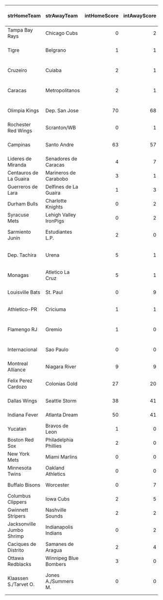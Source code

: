| strHomeTeam               | strAwayTeam            |   intHomeScore |   intAwayScore | strStatus     | strCountry        | strLeague                       | strSport          | Rating   | TV Listing Link                                                                                                 |
|:--------------------------|:-----------------------|---------------:|---------------:|:--------------|:------------------|:--------------------------------|:------------------|:---------|:----------------------------------------------------------------------------------------------------------------|
| Tampa Bay Rays            | Chicago Cubs           |              0 |              2 | 5th Inning    | USA               | MLB                             | baseball          | 75       | <a href="https://www.mlb.com/schedule">MLB Schedule</a>                                                         |
| Tigre                     | Belgrano               |              1 |              1 | 90            | ARGENTINA         | Liga Profesional                | football          | 58       | <a href="https://www.livesoccertv.com/schedules/">Live Soccer TV</a>                                            |
| Cruzeiro                  | Cuiaba                 |              2 |              1 | 89            | BRAZIL            | Serie A                         | football          | 53       | <a href="https://www.livesoccertv.com/schedules/">Live Soccer TV</a>                                            |
| Caracas                   | Metropolitanos         |              2 |              1 | 90            | VENEZUELA         | Copa Venezuela                  | football          | 42       | <a href="https://www.livesoccertv.com/schedules/">Live Soccer TV</a>                                            |
| Olimpia Kings             | Dep. San Jose          |             70 |             68 | 4th Quarter 5 | PARAGUAY          | LNB - Apertura - Winners        | basketball        | 41       | -                                                                                                               |
| Rochester Red Wings       | Scranton/WB            |              0 |              1 | 5th Inning    | USA               | IL - First stage                | baseball          | 39       | <a href="http://milb.tv/">MiLB.TV</a>                                                                           |
| Campinas                  | Santo Andre            |             63 |             57 | 3rd Quarter 9 | BRAZIL            | LBF Women - Play Offs           | basketball        | 35       | <a href="https://www.youtube.com/@LiveBasketballBR/streams">YouTube</a>                                         |
| Lideres de Miranda        | Senadores de Caracas   |              4 |              7 | 6th Inning    | VENEZUELA         | LMBP                            | baseball          | 34       | <a href="https://www.youtube.com/@LMBPVE/streams">YouTube</a>                                                   |
| Centauros de La Guaira    | Marineros de Carabobo  |              3 |              1 | 6th Inning    | VENEZUELA         | LMBP                            | baseball          | 29       | <a href="https://www.youtube.com/@LMBPVE/streams">YouTube</a>                                                   |
| Guerreros de Lara         | Delfines de La Guaira  |              1 |              3 | 6th Inning    | VENEZUELA         | LMBP                            | baseball          | 29       | <a href="https://www.youtube.com/@LMBPVE/streams">YouTube</a>                                                   |
| Durham Bulls              | Charlotte Knights      |              0 |              2 | 5th Inning    | USA               | IL - First stage                | baseball          | 27       | <a href="http://milb.tv/">MiLB.TV</a>                                                                           |
| Syracuse Mets             | Lehigh Valley IronPigs |              0 |              2 | 5th Inning    | USA               | IL - First stage                | baseball          | 27       | <a href="http://milb.tv/">MiLB.TV</a>                                                                           |
| Sarmiento Junin           | Estudiantes L.P.       |              2 |              0 | 83            | ARGENTINA         | Liga Profesional                | football          | 25       | <a href="https://www.livesoccertv.com/schedules/">Live Soccer TV</a>                                            |
| Dep. Tachira              | Urena                  |              5 |              1 | 89            | VENEZUELA         | Copa Venezuela                  | football          | 16       | <a href="https://www.livesoccertv.com/schedules/">Live Soccer TV</a>                                            |
| Monagas                   | Atletico La Cruz       |              5 |              1 | 87            | VENEZUELA         | Copa Venezuela                  | football          | 13       | <a href="https://www.livesoccertv.com/schedules/">Live Soccer TV</a>                                            |
| Louisville Bats           | St. Paul               |              0 |              9 | 5th Inning    | USA               | IL - First stage                | baseball          | -11      | <a href="http://milb.tv/">MiLB.TV</a>                                                                           |
| Athletico-PR              | Criciuma               |              1 |              1 | 45+2          | BRAZIL            | Serie A                         | football          |          | <a href="https://www.livesoccertv.com/schedules/">Live Soccer TV</a>                                            |
| Flamengo RJ               | Gremio                 |              1 |              0 | 45+3          | BRAZIL            | Serie A                         | football          |          | <a href="https://www.livesoccertv.com/schedules/">Live Soccer TV</a>                                            |
| Internacional             | Sao Paulo              |              0 |              0 | 44            | BRAZIL            | Serie A                         | football          |          | <a href="https://www.livesoccertv.com/schedules/">Live Soccer TV</a>                                            |
| Montreal Alliance         | Niagara River          |              9 |              9 | 1st Quarter 6 | CANADA            | CEBL                            | basketball        |          | <a href="https://plus.cebl.ca/">CEBL+</a>                                                                       |
| Felix Perez Cardozo       | Colonias Gold          |             27 |             20 | 1st Quarter 9 | PARAGUAY          | LNB - Apertura - Winners        | basketball        |          | -                                                                                                               |
| Dallas Wings              | Seattle Storm          |             38 |             41 | 2nd Quarter 9 | USA               | WNBA                            | basketball        |          | <a href="https://www.wnba.com/schedule?season=2024&month=all">WNBA Schedule</a>                                 |
| Indiana Fever             | Atlanta Dream          |             50 |             41 | 2nd Quarter 9 | USA               | WNBA                            | basketball        |          | <a href="https://www.wnba.com/schedule?season=2024&month=all">WNBA Schedule</a>                                 |
| Yucatan                   | Bravos de Leon         |              1 |              0 | 2nd Inning    | MEXICO            | LMB                             | baseball          |          | <a href="https://www.youtube.com/results?search_query=liga+mexicana+de+beisbol&sp=EgJAAQ%253D%253D">YouTube</a> |
| Boston Red Sox            | Philadelphia Phillies  |              2 |              0 | 2nd Inning    | USA               | MLB                             | baseball          |          | <a href="https://www.mlb.com/schedule">MLB Schedule</a>                                                         |
| New York Mets             | Miami Marlins          |              0 |              0 | 3rd Inning    | USA               | MLB                             | baseball          |          | <a href="https://www.mlb.com/schedule">MLB Schedule</a>                                                         |
| Minnesota Twins           | Oakland Athletics      |              0 |              0 | 1st Inning    | USA               | MLB                             | baseball          |          | <a href="https://www.mlb.com/schedule">MLB Schedule</a>                                                         |
| Buffalo Bisons            | Worcester              |              0 |              7 | 4th Inning    | USA               | IL - First stage                | baseball          |          | <a href="http://milb.tv/">MiLB.TV</a>                                                                           |
| Columbus Clippers         | Iowa Cubs              |              2 |              5 | 2nd Inning    | USA               | IL - First stage                | baseball          |          | <a href="http://milb.tv/">MiLB.TV</a>                                                                           |
| Gwinnett Stripers         | Nashville Sounds       |              2 |              2 | 2nd Inning    | USA               | IL - First stage                | baseball          |          | <a href="http://milb.tv/">MiLB.TV</a>                                                                           |
| Jacksonville Jumbo Shrimp | Indianapolis Indians   |              0 |              2 | 3rd Inning    | USA               | IL - First stage                | baseball          |          | <a href="http://milb.tv/">MiLB.TV</a>                                                                           |
| Caciques de Distrito      | Samanes de Aragua      |              2 |              4 | 3rd Inning    | VENEZUELA         | LMBP                            | baseball          |          | <a href="https://www.youtube.com/@LMBPVE/streams">YouTube</a>                                                   |
| Ottawa Redblacks          | Winnipeg Blue Bombers  |              3 |              0 | 1st Quarter 4 | CANADA            | CFL                             | american-football |          | <a href="https://www.cfl.ca/plus/">CFL+</a>                                                                     |
| Klaassen S./Tarvet O.     | Jones A./Summers M.    |              0 |              0 | Set 1         | ITF MEN - DOUBLES | M15 San Diego, CA 3 (USA), hard | tennis            |          | <a href="https://live.itftennis.com/en/live-streams/">ITF Live Streams</a>                                      |